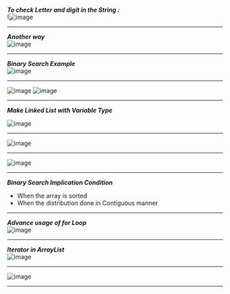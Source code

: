 ***To check Letter and digit in the String :***<br>
!![image](https://user-images.githubusercontent.com/97670140/180602296-3f0652b8-642a-42b7-96dc-94fab75dbfa6.png)
___

***Another way*** <br>
![image](https://user-images.githubusercontent.com/97670140/180602511-f78bce28-6433-4bbc-b82c-6e03ba45b834.png)
___

***Binary Search Example***<br>
![image](https://user-images.githubusercontent.com/97670140/181236238-3836bdde-5e96-485f-989f-db05cfe1585d.png)
___

![image](https://user-images.githubusercontent.com/97670140/181423969-4765079f-cc23-4f6e-9ac6-431ab848b50a.png)
![image](https://user-images.githubusercontent.com/97670140/181424950-bf88b424-81fd-4e4b-aca9-23d666a607b0.png)
___

***Make Linked List with Variable Type*** <br>

![image](https://user-images.githubusercontent.com/97670140/182025008-1f5de9a7-2af4-48d0-9de5-e557644d6213.png)
___

![image](https://user-images.githubusercontent.com/97670140/183135742-d5b3e59e-1877-437c-ae7f-d44d1de5e7a3.png)
___

![image](https://user-images.githubusercontent.com/97670140/183289024-8620d68e-3aef-4e12-a573-dd52bb5f8526.png)

___
***Binary Search Implication Condition*** <br>
- When the array is sorted
- When the distribution done in Contiguous manner

___

***Advance usage of for Loop*** <br>
![image](https://user-images.githubusercontent.com/97670140/183578676-072216b9-6979-4859-b2d6-14016e974ebd.png)

___
***Iterator in ArrayList*** <br>
![image](https://user-images.githubusercontent.com/97670140/183990885-bd62e4f2-7b2e-436d-89a7-a8ee3c1418e3.png)
___
![image](https://user-images.githubusercontent.com/97670140/184473366-aec4d286-81d8-4497-80a3-f84045159f55.png)

___
